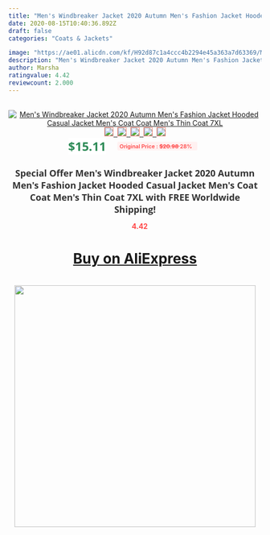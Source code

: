 ```yaml
---
title: "Men's Windbreaker Jacket 2020 Autumn Men's Fashion Jacket Hooded Casual Jacket Men's Coat Coat Men's Thin Coat 7XL"
date: 2020-08-15T10:40:36.892Z
draft: false
categories: "Coats & Jackets"

image: "https://ae01.alicdn.com/kf/H92d87c1a4ccc4b2294e45a363a7d63369/Men-s-Windbreaker-Jacket-2020-Autumn-Men-s-Fashion-Jacket-Hooded-Casual-Jacket-Men-s-Coat.jpg"
description: "Men's Windbreaker Jacket 2020 Autumn Men's Fashion Jacket Hooded Casual Jacket Men's Coat Coat Men's Thin Coat 7XL"
author: Marsha
ratingvalue: 4.42
reviewcount: 2.000
---
```

<br>
<div style="text-align: center;">
<a href="https://s.click.aliexpress.com/e/_AKjFdx" target="_blank" rel="nofollow noopener noreferrer"><img alt="Men's Windbreaker Jacket 2020 Autumn Men's Fashion Jacket Hooded Casual Jacket Men's Coat Coat Men's Thin Coat 7XL" class="magnifier-image" src="https://ae01.alicdn.com/kf/H92d87c1a4ccc4b2294e45a363a7d63369/Men-s-Windbreaker-Jacket-2020-Autumn-Men-s-Fashion-Jacket-Hooded-Casual-Jacket-Men-s-Coat.jpg_640x640.jpg">
<br>
<img style="border:1px solid salmon" src="https://ae01.alicdn.com/kf/H92d87c1a4ccc4b2294e45a363a7d63369/Men-s-Windbreaker-Jacket-2020-Autumn-Men-s-Fashion-Jacket-Hooded-Casual-Jacket-Men-s-Coat.jpg_120x120.jpg">&nbsp;&nbsp;<img style="border:1px solid salmon" src="https://ae01.alicdn.com/kf/H17928dab1ade49b9a8e4bf3797404e4aF/Men-s-Windbreaker-Jacket-2020-Autumn-Men-s-Fashion-Jacket-Hooded-Casual-Jacket-Men-s-Coat.jpg_120x120.jpg">&nbsp;&nbsp;<img style="border:1px solid salmon" src="https://ae01.alicdn.com/kf/He939e5e7376c4633809961e2578e0b02C/Men-s-Windbreaker-Jacket-2020-Autumn-Men-s-Fashion-Jacket-Hooded-Casual-Jacket-Men-s-Coat.jpg_120x120.jpg">&nbsp;&nbsp;<img style="border:1px solid salmon" src="https://ae01.alicdn.com/kf/H67d3dd5f1d9c4dc8b1e70badcca402a70/Men-s-Windbreaker-Jacket-2020-Autumn-Men-s-Fashion-Jacket-Hooded-Casual-Jacket-Men-s-Coat.jpg_120x120.jpg">&nbsp;&nbsp;<img style="border:1px solid salmon" src="https://ae01.alicdn.com/kf/Hace62e4ebfde480b8c8fe0470ec06c02f/Men-s-Windbreaker-Jacket-2020-Autumn-Men-s-Fashion-Jacket-Hooded-Casual-Jacket-Men-s-Coat.jpg_120x120.jpg"></a></div><br0>
<div style="text-align: center;"><span style="background-color: white; border: 0px; box-sizing: border-box; color: seagreen; display: inline-block; font-family: &quot;open sans&quot; , &quot;arial&quot; , &quot;helvetica&quot; , sans-serif , &quot;heiti&quot;; font-size: 24px; font-stretch: inherit; font-weight: 700; line-height: inherit; margin: 0px 10px 0px 0px; padding: 0px; vertical-align: middle;">$15.11 </span>
<span style="background: rgb(255 , 241 , 241); border-radius: 3px; border: 0px; box-sizing: border-box; color: #ff4747; display: inline-block; font-family: inherit; font-size: 12px; font-stretch: inherit; font-style: inherit; font-variant: inherit; font-weight: 600; line-height: inherit; margin: 0px; padding: 2px 5px; transform: scale(0.9); vertical-align: middle;">Original Price : <b style="text-decoration: line-through;">$20.98 </b> 28%&nbsp;&nbsp;</span></div>
<h1 style="color: #333333; display: inline-block; font-family: &quot;open sans&quot; , &quot;arial&quot; , &quot;helvetica&quot; , sans-serif , &quot;heiti&quot;; font-size: 18px; font-stretch: inherit; font-weight: 700; text-align: center;">Special Offer Men's Windbreaker Jacket 2020 Autumn Men's Fashion Jacket Hooded Casual Jacket Men's Coat Coat Men's Thin Coat 7XL with FREE Worldwide Shipping!</h1>
<div style="color: #ff4747; text-align: center;">
<img src="https://4.bp.blogspot.com/-M0ZcTcb-5uY/XleCXlxnR4I/AAAAAAAAAEc/OrjgMkXV1oMQFaCRZj5HQwOCBcu3w1FegCPcBGAYYCw/s1600/star.png" style="height: 15px;">&nbsp;<b>4.42</b></div>
<div class="button_cont" align="center"><a class="buynow_a" href="https://s.click.aliexpress.com/e/_AKjFdx" target="_blank" rel="nofollow noopener noreferrer"><H1>Buy on AliExpress</H1></a></div><br>
<div class="separator" style="clear: both; text-align: center;">
<img src="https://lh3.googleusercontent.com/-pTy5HemUv9M/XlePHvY0dAI/AAAAAAAAAE4/0nX5iRUoIWY8eMW9Dpxeirr157OZliDIgCLcBGAsYHQ/s1600/badge.gif" width="480">
</div>
